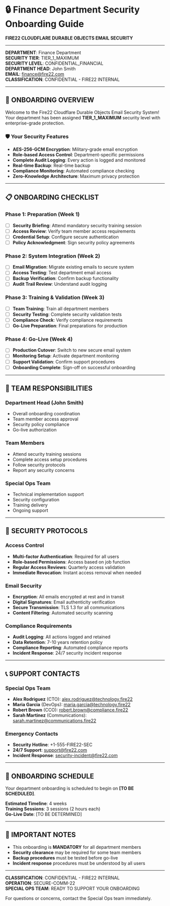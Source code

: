 # 🔒 Finance Department Security Onboarding Guide
**FIRE22 CLOUDFLARE DURABLE OBJECTS EMAIL SECURITY**

---

**DEPARTMENT**: Finance Department  
**SECURITY TIER**: TIER_1_MAXIMUM  
**SECURITY LEVEL**: CONFIDENTIAL_FINANCIAL  
**DEPARTMENT HEAD**: John Smith  
**EMAIL**: finance@fire22.com  
**CLASSIFICATION**: CONFIDENTIAL - FIRE22 INTERNAL  

---

## 🎯 **ONBOARDING OVERVIEW**

Welcome to the Fire22 Cloudflare Durable Objects Email Security System! Your department has been assigned **TIER_1_MAXIMUM** security level with enterprise-grade protection.

### **🛡️ Your Security Features**
- **AES-256-GCM Encryption**: Military-grade email encryption
- **Role-based Access Control**: Department-specific permissions
- **Complete Audit Logging**: Every action is logged and monitored
- **Real-time Backup**: Real-time backup
- **Compliance Monitoring**: Automated compliance checking
- **Zero-Knowledge Architecture**: Maximum privacy protection

---

## 📋 **ONBOARDING CHECKLIST**

### **Phase 1: Preparation (Week 1)**
- [ ] **Security Briefing**: Attend mandatory security training session
- [ ] **Access Review**: Verify team member access requirements
- [ ] **Credential Setup**: Configure secure authentication
- [ ] **Policy Acknowledgment**: Sign security policy agreements

### **Phase 2: System Integration (Week 2)**
- [ ] **Email Migration**: Migrate existing emails to secure system
- [ ] **Access Testing**: Test department email access
- [ ] **Backup Verification**: Confirm backup functionality
- [ ] **Audit Trail Review**: Understand audit logging

### **Phase 3: Training & Validation (Week 3)**
- [ ] **Team Training**: Train all department members
- [ ] **Security Testing**: Complete security validation tests
- [ ] **Compliance Check**: Verify compliance requirements
- [ ] **Go-Live Preparation**: Final preparations for production

### **Phase 4: Go-Live (Week 4)**
- [ ] **Production Cutover**: Switch to new secure email system
- [ ] **Monitoring Setup**: Activate department monitoring
- [ ] **Support Validation**: Confirm support procedures
- [ ] **Onboarding Complete**: Sign-off on successful onboarding

---

## 👥 **TEAM RESPONSIBILITIES**

### **Department Head (John Smith)**
- Overall onboarding coordination
- Team member access approval
- Security policy compliance
- Go-live authorization

### **Team Members**
- Attend security training sessions
- Complete access setup procedures
- Follow security protocols
- Report any security concerns

### **Special Ops Team**
- Technical implementation support
- Security configuration
- Training delivery
- Ongoing support

---

## 🔐 **SECURITY PROTOCOLS**

### **Access Control**
- **Multi-factor Authentication**: Required for all users
- **Role-based Permissions**: Access based on job function
- **Regular Access Reviews**: Quarterly access validation
- **Immediate Revocation**: Instant access removal when needed

### **Email Security**
- **Encryption**: All emails encrypted at rest and in transit
- **Digital Signatures**: Email authenticity verification
- **Secure Transmission**: TLS 1.3 for all communications
- **Content Filtering**: Automated security scanning

### **Compliance Requirements**
- **Audit Logging**: All actions logged and retained
- **Data Retention**: 7-10 years retention policy
- **Compliance Reporting**: Automated compliance reports
- **Incident Response**: 24/7 security incident response

---

## 📞 **SUPPORT CONTACTS**

### **Special Ops Team**
- **Alex Rodriguez** (CTO): alex.rodriguez@technology.fire22
- **Maria Garcia** (DevOps): maria.garcia@technology.fire22
- **Robert Brown** (CCO): robert.brown@compliance.fire22
- **Sarah Martinez** (Communications): sarah.martinez@communications.fire22

### **Emergency Contacts**
- **Security Hotline**: +1-555-FIRE22-SEC
- **24/7 Support**: support@fire22.com
- **Incident Response**: security-incident@fire22.com

---

## 📅 **ONBOARDING SCHEDULE**

Your department onboarding is scheduled to begin on **[TO BE SCHEDULED]**.

**Estimated Timeline**: 4 weeks  
**Training Sessions**: 3 sessions (2 hours each)  
**Go-Live Date**: [TO BE DETERMINED]  

---

## 🚨 **IMPORTANT NOTES**

- This onboarding is **MANDATORY** for all department members
- **Security clearance** may be required for some team members
- **Backup procedures** must be tested before go-live
- **Incident response** procedures must be understood by all users

---

**CLASSIFICATION**: CONFIDENTIAL - FIRE22 INTERNAL  
**OPERATION**: SECURE-COMM-22  
**SPECIAL OPS TEAM**: READY TO SUPPORT YOUR ONBOARDING  

For questions or concerns, contact the Special Ops team immediately.